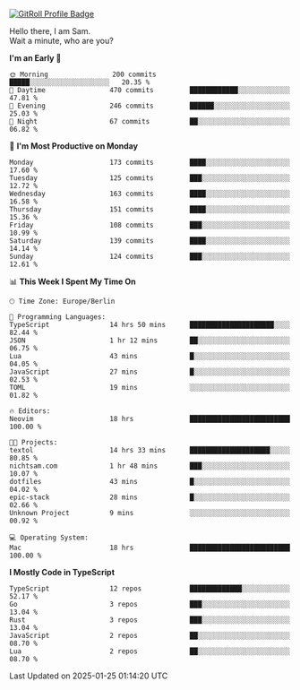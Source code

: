 <a href="https://gitroll.io/profile/u8g4G6FTZM7WSCSqTRPGSHZygT4O2" target="_blank"><img src="https://gitroll.io/api/badges/profiles/v1/u8g4G6FTZM7WSCSqTRPGSHZygT4O2?theme=nord" alt="GitRoll Profile Badge"/></a>

Hello there, I am Sam.  
Wait a minute, who are you?
  
<!--START_SECTION:waka-->
**I'm an Early 🐤** 

```text
🌞 Morning                200 commits         █████░░░░░░░░░░░░░░░░░░░░   20.35 % 
🌆 Daytime                470 commits         ████████████░░░░░░░░░░░░░   47.81 % 
🌃 Evening                246 commits         ██████░░░░░░░░░░░░░░░░░░░   25.03 % 
🌙 Night                  67 commits          ██░░░░░░░░░░░░░░░░░░░░░░░   06.82 % 
```
📅 **I'm Most Productive on Monday** 

```text
Monday                   173 commits         ████░░░░░░░░░░░░░░░░░░░░░   17.60 % 
Tuesday                  125 commits         ███░░░░░░░░░░░░░░░░░░░░░░   12.72 % 
Wednesday                163 commits         ████░░░░░░░░░░░░░░░░░░░░░   16.58 % 
Thursday                 151 commits         ████░░░░░░░░░░░░░░░░░░░░░   15.36 % 
Friday                   108 commits         ███░░░░░░░░░░░░░░░░░░░░░░   10.99 % 
Saturday                 139 commits         ████░░░░░░░░░░░░░░░░░░░░░   14.14 % 
Sunday                   124 commits         ███░░░░░░░░░░░░░░░░░░░░░░   12.61 % 
```


📊 **This Week I Spent My Time On** 

```text
🕑︎ Time Zone: Europe/Berlin

💬 Programming Languages: 
TypeScript               14 hrs 50 mins      █████████████████████░░░░   82.44 % 
JSON                     1 hr 12 mins        ██░░░░░░░░░░░░░░░░░░░░░░░   06.75 % 
Lua                      43 mins             █░░░░░░░░░░░░░░░░░░░░░░░░   04.05 % 
JavaScript               27 mins             █░░░░░░░░░░░░░░░░░░░░░░░░   02.53 % 
TOML                     19 mins             ░░░░░░░░░░░░░░░░░░░░░░░░░   01.82 % 

🔥 Editors: 
Neovim                   18 hrs              █████████████████████████   100.00 % 

🐱‍💻 Projects: 
textol                   14 hrs 33 mins      ████████████████████░░░░░   80.85 % 
nichtsam.com             1 hr 48 mins        ███░░░░░░░░░░░░░░░░░░░░░░   10.07 % 
dotfiles                 43 mins             █░░░░░░░░░░░░░░░░░░░░░░░░   04.02 % 
epic-stack               28 mins             █░░░░░░░░░░░░░░░░░░░░░░░░   02.66 % 
Unknown Project          9 mins              ░░░░░░░░░░░░░░░░░░░░░░░░░   00.92 % 

💻 Operating System: 
Mac                      18 hrs              █████████████████████████   100.00 % 
```

**I Mostly Code in TypeScript** 

```text
TypeScript               12 repos            █████████████░░░░░░░░░░░░   52.17 % 
Go                       3 repos             ███░░░░░░░░░░░░░░░░░░░░░░   13.04 % 
Rust                     3 repos             ███░░░░░░░░░░░░░░░░░░░░░░   13.04 % 
JavaScript               2 repos             ██░░░░░░░░░░░░░░░░░░░░░░░   08.70 % 
Lua                      2 repos             ██░░░░░░░░░░░░░░░░░░░░░░░   08.70 % 
```




 Last Updated on 2025-01-25 01:14:20 UTC
<!--END_SECTION:waka-->
